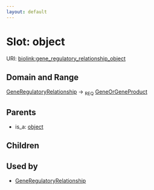 ```yaml
---
layout: default
---
```



# Slot: object




URI: [biolink:gene_regulatory_relationship_object](https://w3id.org/biolink/vocab/gene_regulatory_relationship_object)

## Domain and Range

[GeneRegulatoryRelationship](GeneRegulatoryRelationship.md) ->  <sub>REQ</sub> [GeneOrGeneProduct](GeneOrGeneProduct.md)

## Parents

 *  is_a: [object](object.md)

## Children


## Used by

 * [GeneRegulatoryRelationship](GeneRegulatoryRelationship.md)
